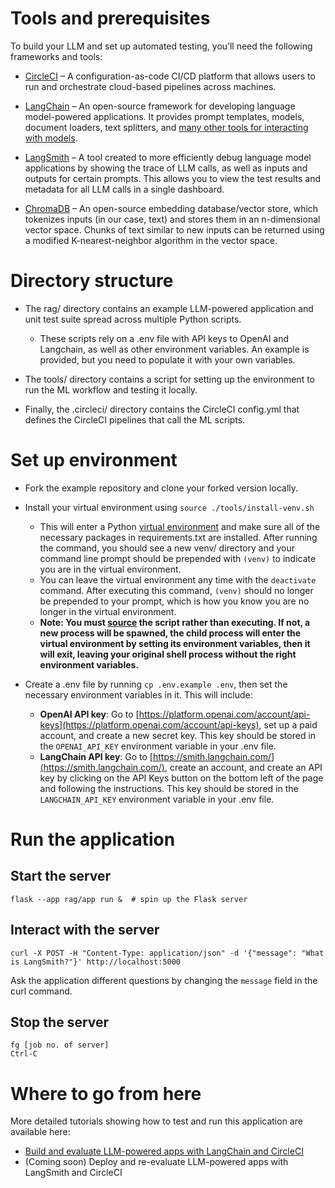 # Tools and prerequisites
To build your LLM and set up automated testing, you’ll need the following frameworks and tools:

-   [CircleCI](https://circleci.com/signup/) – A configuration-as-code CI/CD platform that allows users to run and orchestrate cloud-based pipelines across machines.
    
-   [LangChain](https://docs.langchain.com/docs/) – An open-source framework for developing language model-powered applications. It provides prompt templates, models, document loaders, text splitters, and [many other tools for interacting with models](https://docs.langchain.com/docs/category/components).
    
-   [LangSmith](https://docs.smith.langchain.com/) – A tool created to more efficiently debug language model applications by showing the trace of LLM calls, as well as inputs and outputs for certain prompts. This allows you to view the test results and metadata for all LLM calls in a single dashboard.
    
-   [ChromaDB](https://docs.trychroma.com/) – An open-source embedding database/vector store, which tokenizes inputs (in our case, text) and stores them in an n-dimensional vector space. Chunks of text similar to new inputs can be returned using a modified K-nearest-neighbor algorithm in the vector space.



# Directory structure
 - The rag/ directory contains an example LLM-powered application and unit test suite spread across multiple Python scripts.
	 - These scripts rely on a .env file with API keys to OpenAI and Langchain, as well as other environment variables. An example is provided, but you need to populate it with your own variables.
 -   The tools/ directory contains a script for setting up the environment to run the ML workflow and testing it locally.
    
 -   Finally, the .circleci/ directory contains the CircleCI config.yml that defines the CircleCI pipelines that call the ML scripts.


# Set up environment
 -  Fork the example repository and clone your forked version locally.
    
 -  Install your virtual environment using `source ./tools/install-venv.sh`
    
	 - This will enter a Python [virtual environment](https://docs.python.org/3/library/venv.html) and make sure all of the necessary packages in requirements.txt are installed. After running the command, you should see a new venv/ directory and your command line prompt should be prepended with `(venv)` to indicate you are in the virtual environment.
	 - You can leave the virtual environment any time with the `deactivate` command. After executing this command, `(venv)` should no longer be prepended to your prompt, which is how you know you are no longer in the virtual environment.
	 - **Note: You must [source](https://ss64.com/bash/source.html) the script rather than executing. If not, a new process will be spawned, the child process will enter the virtual environment by setting its environment variables, then it will exit, leaving your original shell process without the right environment variables.**
    

 -  Create a .env file by running `cp .env.example .env`, then set the necessary environment variables in it. This will include:
	 - **OpenAI API key**: Go to [https://platform.openai.com/account/api-keys](https://platform.openai.com/account/api-keys), set up a paid account, and create a new secret key. This key should be stored in the `OPENAI_API_KEY` environment variable in your .env file.
	 - **LangChain API key**: Go to [https://smith.langchain.com/](https://smith.langchain.com/), create an account, and create an API key by clicking on the API Keys button on the bottom left of the page and following the instructions. This key should be stored in the `LANGCHAIN_API_KEY` environment variable in your .env file.


# Run the application
## Start the server
    flask --app rag/app run &  # spin up the Flask server

## Interact with the server

    curl -X POST -H "Content-Type: application/json" -d '{"message": "What is LangSmith?"}' http://localhost:5000

Ask the application different questions by changing the `message` field in the curl command.

## Stop the server

    fg [job no. of server]
    Ctrl-C

# Where to go from here
More detailed tutorials showing how to test and run this application are available here:

 - [Build and evaluate LLM-powered apps with LangChain and CircleCI](https://circleci.com/blog/build-evaluate-llm-apps-with-langchain/)
 - (Coming soon) Deploy and re-evaluate LLM-powered apps with LangSmith and CircleCI